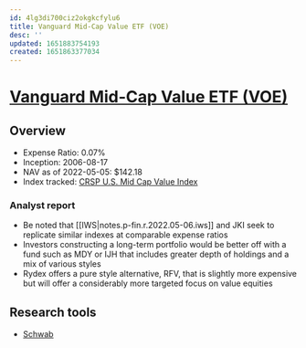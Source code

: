 ```yaml
---
id: 4lg3di700ciz2okgkcfylu6
title: Vanguard Mid-Cap Value ETF (VOE)
desc: ''
updated: 1651883754193
created: 1651863377034
---
```

# [Vanguard Mid-Cap Value ETF (VOE)](https://etfdb.com/etf/VOE/#etf-ticker-profile)

## Overview

- Expense Ratio: 0.07%
- Inception: 2006-08-17
- NAV as of 2022-05-05: $142.18
- Index tracked: [CRSP U.S. Mid Cap Value Index](https://www.crsp.org/products/investment-products/crsp-us-mid-cap-value-index)

### Analyst report

- Be noted that [[IWS|notes.p-fin.r.2022.05-06.iws]] and JKI seek to replicate similar indexes at comparable expense ratios
- Investors constructing a long-term portfolio would be better off with a fund such as MDY or IJH that includes greater depth of holdings and a mix of various styles
- Rydex offers a pure style alternative, RFV, that is slightly more expensive but will offer a considerably more targeted focus on value equities

## Research tools

- [Schwab](https://www.schwab.com/research/etfs/quotes/summary/voe)
